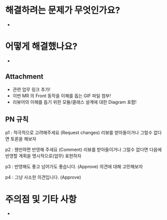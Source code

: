 # 해결하려는 문제가 무엇인가요?

*

# 어떻게 해결했나요?

*

## Attachment

* 관련 업무 링크 추가!
* 이번 MR 의 Front 동작을 이해를 돕는 GIF 파일 첨부!
* 리뷰어의 이해를 돕기 위한 모듈/클래스 설계에 대한 Diagram 포함!

## PN 규칙

p1 : 적극적으로 고려해주세요 (Request changes)
리뷰를 받아들이거나 그럴수 없다면 토론을 해보자

p2 : 웬만하면 반영해 주세요 (Comment)
리뷰를 받아들이거나 그럴수 없다면 다음에 반영할 계획을 명시적으로(업무) 표현하자

p3 : 반영해도 좋고 넘어가도 좋습니다. (Approve)
의견에 대해 고민해보자

p4 : 그냥 사소한 의견입니다. (Approve)

# 주의점 및 기타 사항

* 
